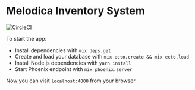 # Melodica Inventory System

[![CircleCI](https://circleci.com/gh/valo/melodica-inventory.svg?style=svg)](https://circleci.com/gh/valo/melodica-inventory)

To start the app:

  * Install dependencies with `mix deps.get`
  * Create and load your database with `mix ecto.create && mix ecto.load`
  * Install Node.js dependencies with `yarn install`
  * Start Phoenix endpoint with `mix phoenix.server`

Now you can visit [`localhost:4000`](http://localhost:4000) from your browser.
